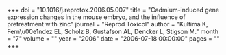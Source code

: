 +++
doi = "10.1016/j.reprotox.2006.05.007"
title = "Cadmium-induced gene expression changes in the mouse embryo, and the influence of pretreatment with zinc"
journal = "Reprod Toxicol"
author = "Kultima K, Fern\u00e1ndez EL, Scholz B, Gustafson AL, Dencker L, Stigson M."
month = "7"
volume = ""
year = "2006"
date = "2006-07-18 00:00:00"
pages = ""
+++

